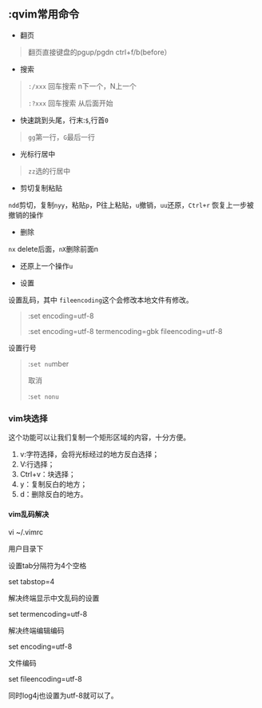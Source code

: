 ## :qvim常用命令

- 翻页

> 翻页直接键盘的pgup/pgdn  ctrl+f/b(before）

- 搜索

> `:/xxx` 回车搜索  n下一个，N上一个
>
> `:?xxx` 回车搜索 从后面开始

- 快速跳到头尾，行末:`$`,行首`0`

> `gg`第一行，`G`最后一行

- 光标行居中

> `zz`选的行居中

- 剪切复制粘贴

`ndd`剪切，复制`nyy`，粘贴`p`，P往上粘贴，`u`撤销，`uu`还原，`Ctrl+r` 恢复上一步被撤销的操作

- 删除

`nx` delete后面，`nX`删除前面n

- 还原上一个操作`u`

- 设置

设置乱码，其中 `fileencoding`这个会修改本地文件有修改。

> :set encoding=utf-8
>
> :set encoding=utf-8 termencoding=gbk fileencoding=utf-8 

设置行号

> :`set nu`mber
>
> 取消
>
> :`set nonu`

### vim块选择

这个功能可以让我们复制一个矩形区域的内容，十分方便。

1. v:字符选择，会将光标经过的地方反白选择；
2. V:行选择；
3. Ctrl+v：块选择；
4. y：复制反白的地方；
5. d：删除反白的地方。

#### vim乱码解决

 vi ~/.vimrc 

用户目录下

设置tab分隔符为4个空格

set tabstop=4

解决终端显示中文乱码的设置

set termencoding=utf-8

解决终端编辑编码

set encoding=utf-8

文件编码

set fileencoding=utf-8

同时log4j也设置为utf-8就可以了。